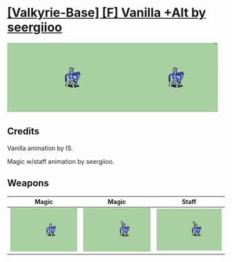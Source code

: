 # [\[Valkyrie-Base\] \[F\] Vanilla +Alt by seergiioo](./)

<img src="./6.%20Magic/Magic_000.png" alt="[Valkyrie-Base] [F] Vanilla +Alt by seergiioo standing" />

## Credits

Vanilla animation by IS.

Magic w/staff animation by seergiioo.

## Weapons


|Magic |Magic |Staff |
|  :---: | :---: | :---: |
| <img alt="Magic animation" src="./6.%20Magic/Magic.gif" /> | <img alt="Magic animation" src="./6.%20Magic%20(Staff)/Magic.gif" /> | <img alt="Staff animation" src="./7.%20Staff/Staff.gif" /> |
